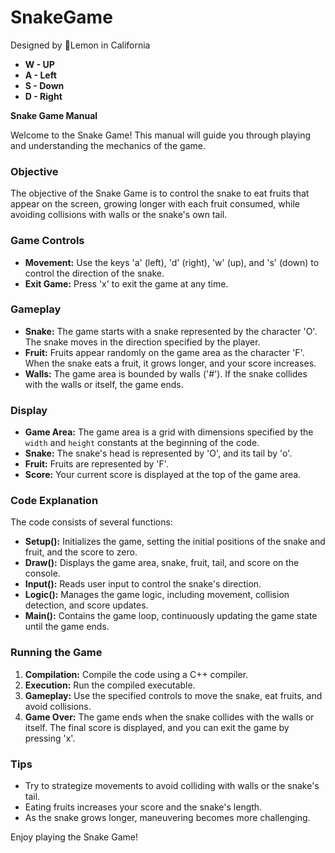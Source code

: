 # SnakeGame
Designed by 🍋Lemon in California

- **W - UP**
- **A - Left**
- **S - Down**
- **D - Right**

**Snake Game Manual**

Welcome to the Snake Game! This manual will guide you through playing and understanding the mechanics of the game.

### Objective
The objective of the Snake Game is to control the snake to eat fruits that appear on the screen, growing longer with each fruit consumed, while avoiding collisions with walls or the snake's own tail.

### Game Controls
- **Movement:** Use the keys 'a' (left), 'd' (right), 'w' (up), and 's' (down) to control the direction of the snake.
- **Exit Game:** Press 'x' to exit the game at any time.

### Gameplay
- **Snake:** The game starts with a snake represented by the character 'O'. The snake moves in the direction specified by the player.
- **Fruit:** Fruits appear randomly on the game area as the character 'F'. When the snake eats a fruit, it grows longer, and your score increases.
- **Walls:** The game area is bounded by walls ('#'). If the snake collides with the walls or itself, the game ends.

### Display
- **Game Area:** The game area is a grid with dimensions specified by the `width` and `height` constants at the beginning of the code.
- **Snake:** The snake's head is represented by 'O', and its tail by 'o'.
- **Fruit:** Fruits are represented by 'F'.
- **Score:** Your current score is displayed at the top of the game area.

### Code Explanation
The code consists of several functions:
- **Setup():** Initializes the game, setting the initial positions of the snake and fruit, and the score to zero.
- **Draw():** Displays the game area, snake, fruit, tail, and score on the console.
- **Input():** Reads user input to control the snake's direction.
- **Logic():** Manages the game logic, including movement, collision detection, and score updates.
- **Main():** Contains the game loop, continuously updating the game state until the game ends.

### Running the Game
1. **Compilation:** Compile the code using a C++ compiler.
2. **Execution:** Run the compiled executable.
3. **Gameplay:** Use the specified controls to move the snake, eat fruits, and avoid collisions.
4. **Game Over:** The game ends when the snake collides with the walls or itself. The final score is displayed, and you can exit the game by pressing 'x'.

### Tips
- Try to strategize movements to avoid colliding with walls or the snake's tail.
- Eating fruits increases your score and the snake's length.
- As the snake grows longer, maneuvering becomes more challenging.

Enjoy playing the Snake Game!
